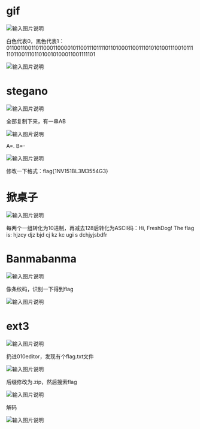 # gif

![输入图片说明](image/388084da526e40d5ad8a5f1a3b6123cc.png)

白色代表0，黑色代表1：01100110011011000110000101100111011110110100011001110101010011100101111101100111011010010100011001111101

![输入图片说明](image/1e3916333ffc49a5a833c93ff44fed8c.png)

# stegano

![输入图片说明](image/394832d09d4a4006a77fb362c363a2f3.png)

全部复制下来，有一串AB

![输入图片说明](image/77f4d49034214f6b960ba2cc677e1ffb.png)

A=.    B=-

![输入图片说明](image/0f81a38abc2a4898b4eea45828e1a5c1.png)

修改一下格式：flag{1NV151BL3M3554G3}

# 掀桌子

![输入图片说明](image/c48dbc02badf4153ac0ef398bcea1aae.png)

每两个一组转化为10进制，再减去128后转化为ASCII码：Hi, FreshDog! The flag is: hjzcy djz bjd cj kz kc ugi s dchjyjsbdfr

# Banmabanma

![输入图片说明](image/4be6b9e5fd4b4550a9142918e01e8a72.png)

像条纹码，识别一下得到flag

![输入图片说明](image/b68a480506f4446ca7582f22c3ecf720.png)

# ext3

![输入图片说明](image/62b504c8bf6e4507a44760e2ba211e17.png)

扔进010editor，发现有个flag.txt文件

![输入图片说明](image/f458faeb6eb34a64864af3f090903bd2.png)

后缀修改为.zip，然后搜索flag

![输入图片说明](image/01981b25577b4ef7a6298f02bca36fbd.png)

解码

![输入图片说明](image/90393e7f29674abfa728f1e0be796871.png)

